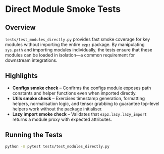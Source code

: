 # Direct Module Smoke Tests

## Overview

`tests/test_modules_directly.py` provides fast smoke coverage for key modules
without importing the entire `ezpz` package. By manipulating `sys.path` and
importing modules individually, the tests ensure that these modules can be
loaded in isolation—a common requirement for downstream integrations.

## Highlights

- **Configs smoke check** – Confirms the configs module exposes path constants
  and helper functions even when imported directly.
- **Utils smoke check** – Exercises timestamp generation, formatting helpers,
  normalisation logic, and tensor grabbing to guarantee top-level helpers work
  without the package initialiser.
- **Lazy import smoke check** – Validates that `ezpz.lazy.lazy_import` returns a
  module proxy with expected attributes.

## Running the Tests

```bash
python -m pytest tests/test_modules_directly.py
```
